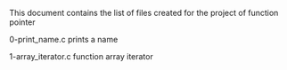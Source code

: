 This document contains the list of files created for the project of function pointer

0-print_name.c prints a name

1-array_iterator.c function array iterator
